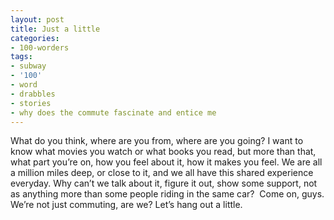```yaml
---
layout: post
title: Just a little
categories:
- 100-worders
tags:
- subway
- '100'
- word
- drabbles
- stories
- why does the commute fascinate and entice me
---
```

What do you think, where are you from, where are you going? I want to know what movies you watch or what books you read, but more than that, what part you’re on, how you feel about it, how it makes you feel. We are all a million miles deep, or close to it, and we all have this shared experience everyday. Why can’t we talk about it, figure it out, show some support, not as anything more than some people riding in the same car? 
Come on, guys. We’re not just commuting, are we? Let’s hang out a little.
